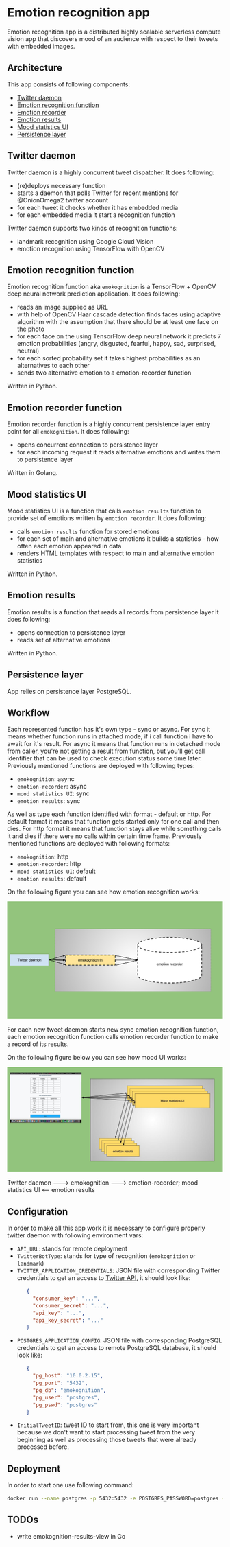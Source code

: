 Emotion recognition app
=======================

Emotion recognition app is a distributed highly scalable serverless compute vision app that discovers mood of an audience with respect to their tweets with embedded images.

Architecture
------------

This app consists of following components:

 - [Twitter daemon](twitter-daemon)
 - [Emotion recognition function](emotion-recognition/emokognition)
 - [Emotion recorder](emotion-recognition/emotion-recorder)
 - [Emotion results](emotion-recognition/emotion-results)
 - [Mood statistics UI](emotion-recognition/emokognition-results-view-html)
 - [Persistence layer](https://www.postgresql.org)

Twitter daemon
--------------

Twitter daemon is a highly concurrent tweet dispatcher. It does following:

 - (re)deploys necessary function
 - starts a daemon that polls Twitter for recent mentions for @OnionOmega2 twitter account
 - for each tweet it checks whether it has embedded media
 - for each embedded media it start a recognition function

Twitter daemon supports two kinds of recognition functions:

 - landmark recognition using Google Cloud Vision
 - emotion recognition using TensorFlow with OpenCV

Emotion recognition function
----------------------------

Emotion recognition function aka `emokognition` is a TensorFlow + OpenCV deep neural network prediction application.
It does following:

 - reads an image supplied as URL
 - with help of OpenCV Haar cascade detection finds faces using adaptive algorithm with the assumption that there should be at least one face on the photo
 - for each face on the using TensorFlow deep neural network it predicts 7 emotion probabilities (angry, disgusted, fearful, happy, sad, surprised, neutral)
 - for each sorted probability set it takes highest probabilities as an alternatives to each other
 - sends two alternative emotion to a emotion-recorder function

Written in Python.

Emotion recorder function
-------------------------

Emotion recorder function is a highly concurrent persistence layer entry point for all `emokognition`.
It does following:

 - opens concurrent connection to persistence layer
 - for each incoming request it reads alternative emotions and writes them to persistence layer

Written in Golang.

Mood statistics UI
------------------

Mood statistics UI is a function that calls `emotion results` function to provide set of emotions written by `emotion recorder`.
It does following:

 - calls `emotion results` function for stored emotions
 - for each set of main and alternative emotions it builds a statistics - how often each emotion appeared in data
 - renders HTML templates with respect to main and alternative emotion statistics

Written in Python.

Emotion results
---------------

Emotion results is a function that reads all records from persistence layer
It does following:

 - opens connection to persistence layer
 - reads set of alternative emotions

Written in Python.

Persistence layer
-----------------

App relies on persistence layer PostgreSQL.

Workflow
--------

Each represented function has it's own type - sync or async.
For sync it means whether function runs in attached mode, if i call function i have to await for it's result.
For async it means that function runs in detached mode from caller, you're not getting a result from function, 
but you'll get call identifier that can be used to check execution status some time later.
Previously mentioned functions are deployed with following types:

 - `emokognition`:  async
 - `emotion-recorder`:  async
 - `mood statistics UI`:  sync
 - `emotion results`:  sync

As well as type each function identified with format - default or http.
For default format it means that function gets started only for one call and then dies.
For http format it means that function stays alive while something calls it and dies if there were no calls within certain time frame.
Previously mentioned functions are deployed with following formats:

 - `emokognition`: http
 - `emotion-recorder`:  http
 - `mood statistics UI`:  default
 - `emotion results`:  default

On the following figure you can see how emotion recognition works:

![emotion recognition flow](emokognition.png)

For each new tweet daemon starts new sync emotion recognition function, each emotion recognition function calls emotion recorder function to make a record of its results. 

On the following figure below you can see how mood UI works:

![mood ui compiling flow](mood-ui-flow.jpg)

Twitter daemon ---> emokognition ---> emotion-recorder; mood statistics UI <-- emotion results

Configuration
-------------

In order to make all this app work it is necessary to configure properly twitter daemon with following environment vars:

 - `API_URL`: stands for remote deployment
 - `TwitterBotType`: stands for type of recognition (`emokognition` or `landmark`)
 - `TWITTER_APPLICATION_CREDENTIALS`: JSON file with corresponding Twitter credentials to get an access to [Twitter API](https://dev.twitter.com/rest/public),
    it should look like:
    ```json
       {
         "consumer_key": "...",
         "consumer_secret": "...",
         "api_key": "...",
         "api_key_secret": "..."
       }
    ```
 - `POSTGRES_APPLICATION_CONFIG`: JSON file with corresponding PostgreSQL credentials to get an access to remote PostgreSQL database,
   it should look like:
   ```json
      {
        "pg_host": "10.0.2.15",
        "pg_port": "5432",
        "pg_db": "emokognition",
        "pg_user": "postgres",
        "pg_pswd": "postgres"
      }
   ```
 - `InitialTweetID`: tweet ID to start from, this one is very important because we don't want to start processing tweet from the very beginning
    as well as processing those tweets that were already processed before.

Deployment
----------

In order to start one use following command:
```bash
docker run --name postgres -p 5432:5432 -e POSTGRES_PASSWORD=postgres -e POSTGRES_DB=emokognition -e POSTGRES_USER=postgres -d postgres
```

TODOs
-----

 - write emokognition-results-view in Go
